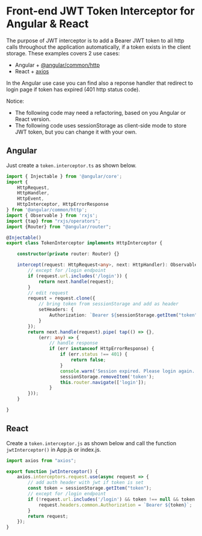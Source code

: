 # Front-end JWT Token Interceptor for Angular & React
The purpose of JWT interceptor is to add a Bearer JWT token to all http calls throughout the application automatically, if a token exists in the client storage. These examples covers 2 use cases:
- Angular + [@angular/common/http](https://angular.io/api/common/http)
- React + [axios](https://www.npmjs.com/package/axios)

In the Angular use case you can find also a reponse handler that redirect to login page if token has expired (401 http status code).

Notice:
- The following code may need a refactoring, based on you Angular or React version.
- The following code uses sessionStorage as client-side mode to store JWT token, but you can change it with your own.

## Angular
Just create a `token.interceptor.ts` as shown below.

```ts
import { Injectable } from '@angular/core';
import {
    HttpRequest,
    HttpHandler,
    HttpEvent,
    HttpInterceptor, HttpErrorResponse
} from '@angular/common/http';
import { Observable } from 'rxjs';
import {tap} from "rxjs/operators";
import {Router} from "@angular/router";

@Injectable()
export class TokenInterceptor implements HttpInterceptor {

    constructor(private router: Router) {}

    intercept(request: HttpRequest<any>, next: HttpHandler): Observable<HttpEvent<any>> {
        // except for /login endpoint
        if (request.url.includes('/login')) {
            return next.handle(request);
        }
        // edit request
        request = request.clone({
            // bring token from sessionStorage and add as header
            setHeaders: {
                Authorization: `Bearer ${sessionStorage.getItem("token")}`
            }
        });
        return next.handle(request).pipe( tap(() => {},
            (err: any) => {
                // handle response
                if (err instanceof HttpErrorResponse) {
                    if (err.status !== 401) {
                        return false;
                    }
                    console.warn('Session expired. Please login again.', 'danger').then(null);
                    sessionStorage.removeItem('token');
                    this.router.navigate(['login']);
                }
        }));
    }

}

```


## React
Create a `token.interceptor.js` as shown below and call the function `jwtInterceptor()` in App.js or index.js.

```js
import axios from "axios";

export function jwtInterceptor() {
    axios.interceptors.request.use(async request => {
        // add auth header with jwt if token is set
        const token = sessionStorage.getItem("token");
        // except for /login endpoint
        if (!request.url.includes('/login') && token !== null && token !== undefined) {
            request.headers.common.Authorization = `Bearer ${token}`;
        }
        return request;
    });
}
```
